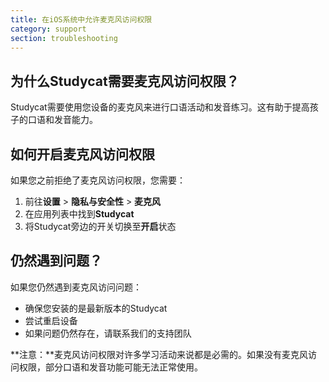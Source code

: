```yaml
---
title: 在iOS系统中允许麦克风访问权限
category: support 
section: troubleshooting
---
```

## 为什么Studycat需要麦克风访问权限？

Studycat需要使用您设备的麦克风来进行口语活动和发音练习。这有助于提高孩子的口语和发音能力。

## 如何开启麦克风访问权限

如果您之前拒绝了麦克风访问权限，您需要：

1. 前往**设置** > **隐私与安全性** > **麦克风**
2. 在应用列表中找到**Studycat**
3. 将Studycat旁边的开关切换至**开启**状态

## 仍然遇到问题？

如果您仍然遇到麦克风访问问题：

* 确保您安装的是最新版本的Studycat
* 尝试重启设备
* 如果问题仍然存在，请联系我们的支持团队

**注意：**麦克风访问权限对许多学习活动来说都是必需的。如果没有麦克风访问权限，部分口语和发音功能可能无法正常使用。